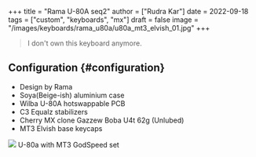 +++
title = "Rama U-80A seq2"
author = ["Rudra Kar"]
date = 2022-09-18
tags = ["custom", "keyboards", "mx"]
draft = false
image = "/images/keyboards/rama_u80a/u80a_mt3_elvish_01.jpg"
+++

> I don't own this keyboard anymore.


## Configuration {#configuration}

-   Design by Rama
-   Soya(Beige-ish) aluminium case
-   Wilba U-80A hotswappable PCB
-   C3 Equalz stabilizers
-   Cherry MX clone Gazzew Boba U4t 62g (Unlubed)
-   MT3 Elvish base keycaps

<div class="post-image">
  <img src="/images/keyboards/rama_u80a/u80a_mt3_godspeed_01.jpg" loading="lazy"/>
  <span class="img-description"> U-80a with MT3 GodSpeed set</span>
</div>
